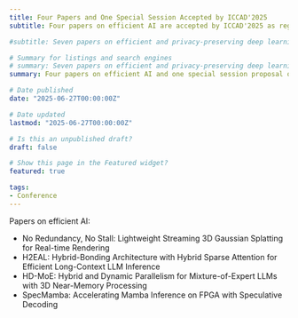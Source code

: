 ```yaml
---
title: Four Papers and One Special Session Accepted by ICCAD'2025
subtitle: Four papers on efficient AI are accepted by ICCAD'2025 as regular papers. We are also organizing a special session on privacy-preserving AI.

#subtitle: Seven papers on efficient and privacy-preserving deep learning are accepted by ICCAD'2024 as regular papers, including "OSCA&#58; End-to-end Serial Stochastic Computing Neural Acceleration with Fine-grained Scaling and Piecewise Activation", "HG-PIPE&#58; Vision Transformer Acceleration with Hybrid-Grained Pipeline", "ProPD&#58; Dynamic Token Tree Pruning and Generation for LLM Parallel Decoding", "AdapMoE&#58; Adaptive Sensitivity-based Expert Gating and Management for Efficient MoE Inference", "MCUBERT&#58; Memory-Efficient BERT Inference on Commodity Microcontrollers", "PrivQuant&#58; Communication-Efficient Private Inference with Quantized Network/Protocol Co-Optimization", and "FlexHE&#58; A flexible Kernel Generation Framework for Homomorphic Encryption-Based Private Inference".

# Summary for listings and search engines
# summary: Seven papers on efficient and privacy-preserving deep learning are accepted by ICCAD'2024 as regular papers, including "OSCA&#58; End-to-end Serial Stochastic Computing Neural Acceleration with Fine-grained Scaling and Piecewise Activation", "HG-PIPE&#58; Vision Transformer Acceleration with Hybrid-Grained Pipeline", "ProPD&#58; Dynamic Token Tree Pruning and Generation for LLM Parallel Decoding", "AdapMoE&#58; Adaptive Sensitivity-based Expert Gating and Management for Efficient MoE Inference", "MCUBERT&#58; Memory-Efficient BERT Inference on Commodity Microcontrollers", "PrivQuant&#58; Communication-Efficient Private Inference with Quantized Network/Protocol Co-Optimization", and "FlexHE&#58; A flexible Kernel Generation Framework for Homomorphic Encryption-Based Private Inference".
summary: Four papers on efficient AI and one special session proposal on privacy-preserving AI are accepted by ICCAD'2025.

# Date published
date: "2025-06-27T00:00:00Z"

# Date updated
lastmod: "2025-06-27T00:00:00Z"

# Is this an unpublished draft?
draft: false

# Show this page in the Featured widget?
featured: true

tags:
- Conference
---
```


Papers on efficient AI:
- No Redundancy, No Stall: Lightweight Streaming 3D Gaussian Splatting for Real-time Rendering
- H2EAL: Hybrid-Bonding Architecture with Hybrid Sparse Attention for Efficient Long-Context LLM Inference
- HD-MoE: Hybrid and Dynamic Parallelism for Mixture-of-Expert LLMs with 3D Near-Memory Processing
- SpecMamba: Accelerating Mamba Inference on FPGA with Speculative Decoding
